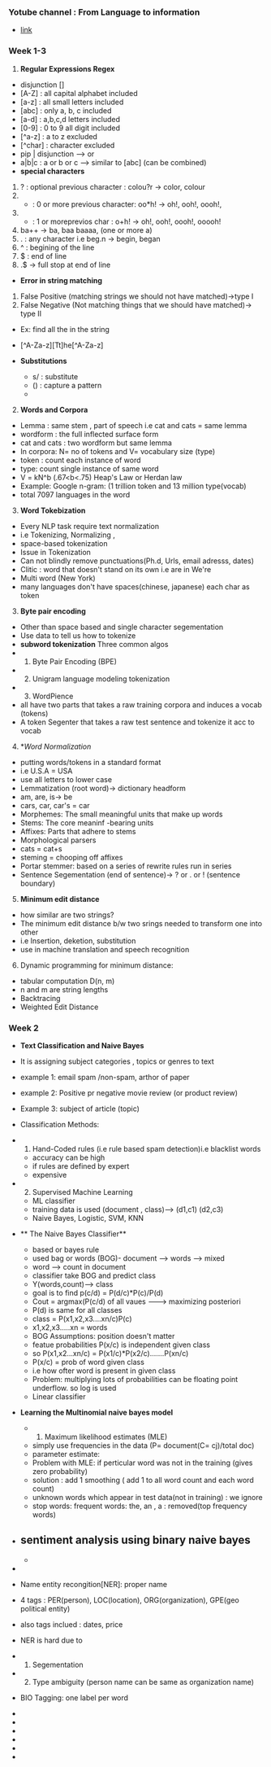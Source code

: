 ### Yotube channel : From Language to information
- [link](https://www.youtube.com/channel/UC_48v322owNVtORXuMeRmpA)
### Week 1-3
1. **Regular Expressions Regex**
  - disjunction []
  - [A-Z] : all capital alphabet included
  - [a-z] : all small letters included
  - [abc] : only a, b, c included
  - [a-d] : a,b,c,d letters included
  - [0-9] : 0 to 9 all digit included
  - [^a-z] : a to z excluded
  - [^char] : character excluded
  - pip | disjunction  --> or 
  - a|b|c : a or b or c --> similar to [abc] (can be combined)
  - **special characters**
  1. ? : optional previous character : colou?r -> color, colour
  2. * : 0 or more previous character: oo*h! -> oh!, ooh!, oooh!, 
  3. + : 1 or moreprevios char : o+h! -> oh!, ooh!, oooh!, ooooh!
  4. ba++ -> ba, baa baaaa, (one or more a)
  5. . : any character i.e beg.n -> begin, began   
  6. ^ : begining of the line
  7. $ : end of line
  8. \.$ -> full stop  at end of line
  
  - **Error in string matching**
  1. False Positive (matching strings we should not have matched)->type I
  2. False Negative (Not matching things that we should have matched)-> type II
- Ex: find all the in the string 
- [^A-Za-z][Tt]he[^A-Za-z]

- **Substitutions**
  - s/ : substitute 
  - () : capture a pattern
  - 
2. **Words and Corpora**
- Lemma : same stem , part of speech i.e cat and cats = same lemma
- wordform : the full inflected surface form
- cat and cats : two wordform but same lemma
- In corpora: N= no of tokens and V= vocabulary size (type)
- token : count each instance of word
- type: count single instance of same word
- V = kN^b (.67<b<.75) Heap's Law or Herdan law
- Example: Google n-gram: (1 trillion token and 13 million type(vocab)
- total 7097 languages in the word
3. **Word Tokebization**
  - Every NLP task require text normalization
  - i.e Tokenizing, Normalizing , 
  - space-based tokenization
  - Issue in Tokenization
  - Can not blindly remove punctuations(Ph.d, Urls, email adresss, dates)
  - Clitic : word that doesn't stand on its own i.e are in We're
  - Multi word (New York)
  - many languages don't have spaces(chinese, japanese) each char as token

3. **Byte pair encoding**
  - Other than space based and single character segementation
  - Use data to tell us how to tokenize
  - **subword tokenization** Three common algos
  - 1. Byte Pair Encoding (BPE)
  - 2. Unigram language modeling tokenization
  - 3. WordPience
  - all have two parts that takes a raw training corpora and induces a vocab (tokens)
  - A token Segenter that takes a raw test sentence and tokenize it acc to vocab
 4. **Word Normalization*
  - putting words/tokens in a standard format
  - i.e U.S.A = USA
  - use all letters to lower case
  - Lemmatization (root word)-> dictionary headform 
  - am, are, is-> be
  - cars, car, car's = car
  - Morphemes: The small meaningful units that make up words
  - Stems: The core meaninf -bearing units
  - Affixes: Parts that adhere to stems 
  - Morphological parsers
  - cats = cat+s
  - steming = chooping off affixes
  - Portar stemmer:  based on a series of rewrite rules run in series
  - Sentence Segementation (end of sentence)-> ? or . or ! (sentence boundary)
5. **Minimum edit distance**
  - how similar are two strings?
  - The minimum edit distance b/w two srings needed to transform one into other
  - i.e Insertion, deketion, substitution
  - use in machine translation and speech recognition
  
 6. Dynamic programming for minimum distance:
  - tabular computation D(n, m)
  - n and m are string lengths
  - Backtracing
  - Weighted Edit Distance
 
 
 ### Week 2
 - **Text Classification and Naive Bayes**
  - It is assigning subject categories , topics or genres to text
  - example 1: email spam /non-spam,  arthor of paper
  - example 2: Positive pr negative movie review (or product review)
  - Example 3: subject of article (topic)
  - Classification Methods: 
  - 1. Hand-Coded rules (i.e rule based spam detection)i.e blacklist words
      - accuracy can be high
      - if rules are defined by expert
      - expensive
  - 2. Supervised Machine Learning
      - ML classifier
      - training data is used (document , class)--> (d1,c1) (d2,c3)
      - Naive Bayes, Logistic, SVM, KNN
  - ** The Naive Bayes Classifier**
      - based or bayes rule
      - used bag or words (BOG)- document --> words --> mixed
      - word --> count in document 
      - classifier take BOG and predict class
      - Y(words,count)--> class
      - goal is to find p(c/d) = P(d/c)*P(c)/P(d)
      - Cout = argmax(P(c/d) of all vaues  ---> maximizing posteriori
      - P(d) is same for all classes
      - class  = P(x1,x2,x3....xn/c)P(c)
      - x1,x2,x3.....xn = words
      - BOG Assumptions: position doesn't matter
      - featue probabilities P(x/c) is independent given class
      - so P(x1,x2...xn/c) = P(x1/c)*P(x2/c).......P(xn/c)
      - P(x/c) = prob of word given class 
      - i.e how ofter word is present in given class
      - Problem: multiplying lots of probabilities can be floating point underflow. so log is used
      - Linear classifier
    
  - **Learning the Multinomial naive bayes model**
      - 1. Maximum likelihood estimates (MLE)
      -  simply use frequencies in the data (P= document(C= cj)/total doc)
      -  parameter estimate:
      - Problem with MLE: if perticular word was not in the training (gives zero probability) 
      - solution : add 1 smoothing ( add 1 to all word count and each word count)
      - unknown words which appear in test data(not in training) : we ignore
      - stop words: frequent words: the, an , a : removed(top frequency words)


  - **sentiment analysis** using binary naive bayes
      - 


      - 
  - 






















 - Name entity recongition[NER]: proper name
 - 4 tags : PER(person), LOC(location), ORG(organization), GPE(geo political entity)
 - also tags inclued : dates, price
 - NER is hard due to 
 - 1. Segementation
 - 2. Type ambiguity (person name can be same as organization name)
 - BIO Tagging: one label per word
 - 
  - 
  - 
  - 
  - 
  - 






